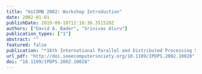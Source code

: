 ```yaml
---
title: "HiCOMB 2002: Workshop Introduction"
date: 2002-01-01
publishDate: 2019-09-10T12:18:36.351520Z
authors: ["David A. Bader", "Srinivas Aluru"]
publication_types: ["1"]
abstract: ""
featured: false
publication: "*16th International Parallel and Distributed Processing Symposium (IPDPS 2002), 15-19 April 2002, Fort Lauderdale, FL, USA, CD-ROM/Abstracts Proceedings*"
url_pdf: "http://doi.ieeecomputersociety.org/10.1109/IPDPS.2002.10028"
doi: "10.1109/IPDPS.2002.10028"
---
```


